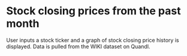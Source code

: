 # Stock closing prices from the past month

User inputs a stock ticker and a graph of stock closing price history is displayed. Data is pulled from the WIKI dataset on Quandl.
